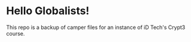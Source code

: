 # Hello Globalists!  
This repo is a backup of camper files for an instance of iD Tech's Crypt3 course. 